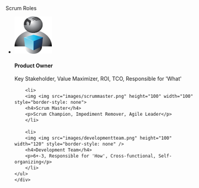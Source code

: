 <div class="darkbackground">
Scrum Roles
    <div class="imagelist">
    <ul>      
        <li>
        <img src="images/productowner.png" height="100" width="100" style="border-style: none" />
        <h4>Product Owner</h4>
        <p>Key Stakeholder, Value Maximizer, ROI, TCO, Responsible for 'What'</p>
        </li>
    
        <li>
        <img <img src="images/scrummaster.png" height="100" width="100" style="border-style: none"> 
        <h4>Scrum Master</h4>
        <p>Scrum Champion, Impediment Remover, Agile Leader</p>
        </li>
    
        <li>
        <img <img src="images/developmentteam.png" height="100" width="120" style="border-style: none" />
        <h4>Development Team</h4>
        <p>6+-3, Responsible for 'How', Cross-functional, Self-organizing</p>
        </li>
    </ul>
    </div>  
</div>